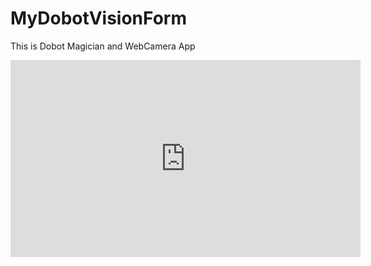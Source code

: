 # MyDobotVisionForm
This is Dobot Magician and WebCamera App

<iframe width="560" height="315" src="https://www.youtube.com/embed/cYwpP5QCVOU" frameborder="0" allow="accelerometer; autoplay; encrypted-media; gyroscope; picture-in-picture" allowfullscreen></iframe>
